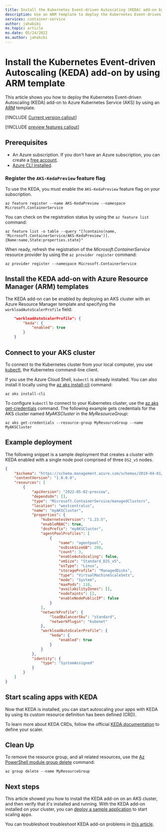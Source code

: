 ```yaml
---
title: Install the Kubernetes Event-driven Autoscaling (KEDA) add-on by using an ARM template
description: Use an ARM template to deploy the Kubernetes Event-driven Autoscaling (KEDA) add-on to Azure Kubernetes Service (AKS).
services: container-service
author: jahabibi
ms.topic: article
ms.date: 05/24/2022
ms.author: jahabibi
---
```


# Install the Kubernetes Event-driven Autoscaling (KEDA) add-on by using ARM template

This article shows you how to deploy the Kubernetes Event-driven Autoscaling (KEDA) add-on to Azure Kubernetes Service (AKS) by using an [ARM](../azure-resource-manager/templates/index.yml) template.

[!INCLUDE [Current version callout](./includes/keda/current-version-callout.md)]

[!INCLUDE [preview features callout](./includes/preview/preview-callout.md)]

## Prerequisites

- An Azure subscription. If you don't have an Azure subscription, you can create a [free account](https://azure.microsoft.com/free).
- [Azure CLI installed](/cli/azure/install-azure-cli).

### Register the `AKS-KedaPreview` feature flag

To use the KEDA, you must enable the `AKS-KedaPreview` feature flag on your subscription. 

```azurecli
az feature register --name AKS-KedaPreview --namespace Microsoft.ContainerService
```

You can check on the registration status by using the `az feature list` command:

```azurecli-interactive
az feature list -o table --query "[?contains(name, 'Microsoft.ContainerService/AKS-KedaPreview')].{Name:name,State:properties.state}"
```

When ready, refresh the registration of the *Microsoft.ContainerService* resource provider by using the `az provider register` command:

```azurecli-interactive
az provider register --namespace Microsoft.ContainerService
```

## Install the KEDA add-on with Azure Resource Manager (ARM) templates

The KEDA add-on can be enabled by deploying an AKS cluster with an Azure Resource Manager template and specifying the `workloadAutoScalerProfile` field:

```json
    "workloadAutoScalerProfile": {
        "keda": {
            "enabled": true
        }
    }
```

## Connect to your AKS cluster

To connect to the Kubernetes cluster from your local computer, you use [kubectl][kubectl], the Kubernetes command-line client.

If you use the Azure Cloud Shell, `kubectl` is already installed. You can also install it locally using the [az aks install-cli][] command:

```azurecli
az aks install-cli
```

To configure `kubectl` to connect to your Kubernetes cluster, use the [az aks get-credentials][] command. The following example gets credentials for the AKS cluster named *MyAKSCluster* in the *MyResourceGroup*:

```azurecli
az aks get-credentials --resource-group MyResourceGroup --name MyAKSCluster
```

## Example deployment

The following snippet is a sample deployment that creates a cluster with KEDA enabled with a single node pool comprised of three `DS2_v5` nodes.

```json
{
    "$schema": "https://schema.management.azure.com/schemas/2019-04-01/deploymentTemplate.json#",
    "contentVersion": "1.0.0.0",
    "resources": [
        {
            "apiVersion": "2022-05-02-preview",
            "dependsOn": [],
            "type": "Microsoft.ContainerService/managedClusters",
            "location": "westcentralus",
            "name": "myAKSCluster",
            "properties": {
                "kubernetesVersion": "1.23.5",
                "enableRBAC": true,
                "dnsPrefix": "myAKSCluster",
                "agentPoolProfiles": [
                    {
                        "name": "agentpool",
                        "osDiskSizeGB": 200,
                        "count": 3,
                        "enableAutoScaling": false,
                        "vmSize": "Standard_D2S_v5",
                        "osType": "Linux",
                        "storageProfile": "ManagedDisks",
                        "type": "VirtualMachineScaleSets",
                        "mode": "System",
                        "maxPods": 110,
                        "availabilityZones": [],
                        "nodeTaints": [],
                        "enableNodePublicIP": false
                    }
                ],
                "networkProfile": {
                    "loadBalancerSku": "standard",
                    "networkPlugin": "kubenet"
                },
                "workloadAutoScalerProfile": {
                    "keda": {
                        "enabled": true
                    }
                }
            },
            "identity": {
                "type": "SystemAssigned"
            }
        }
    ]
}
```

## Start scaling apps with KEDA

Now that KEDA is installed, you can start autoscaling your apps with KEDA by using its custom resource definition has been defined (CRD).

To learn more about KEDA CRDs, follow the official [KEDA documentation][keda-scalers] to define your scaler.

## Clean Up

To remove the resource group, and all related resources, use the [Az PowerShell module group delete][az-group-delete] command:

```azurecli
az group delete --name MyResourceGroup
```

## Next steps

This article showed you how to install the KEDA add-on on an AKS cluster, and then verify that it's installed and running. With the KEDA add-on installed on your cluster, you can [deploy a sample application][keda-sample] to start scaling apps.

You can troubleshoot troubleshoot KEDA add-on problems in [this article][keda-troubleshoot].

<!-- LINKS - internal -->
[az-aks-create]: /cli/azure/aks#az-aks-create
[az aks install-cli]: /cli/azure/aks#az-aks-install-cli
[az aks get-credentials]: /cli/azure/aks#az-aks-get-credentials
[az aks update]: /cli/azure/aks#az-aks-update
[az-group-delete]: /cli/azure/group#az-group-delete
[keda-troubleshoot]: keda-troubleshoot.md

<!-- LINKS - external -->
[kubectl]: https://kubernetes.io/docs/user-guide/kubectl
[keda]: https://keda.sh/
[keda-scalers]: https://keda.sh/docs/scalers/
[keda-sample]: https://github.com/kedacore/sample-dotnet-worker-servicebus-queue
